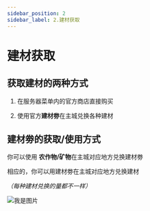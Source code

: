 ```yaml
---
sidebar_position: 2
sidebar_label: 2.建材获取
---
```


# 建材获取

## 获取建材的两种方式

1. 在服务器菜单内的官方商店直接购买

2. 使用官方**建材劵**在主城兑换各种建材

## 建材劵的获取/使用方式

你可以使用 **农作物/矿物**在主城对应地方兑换建材劵

相应的，你可以用建材劵在主城对应地方兑换建材

*（每种建材兑换的量都不一样）*

![我是图片](/docs-img/have_1_clang.png)

